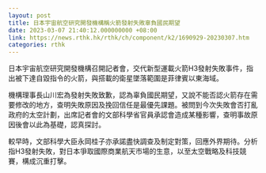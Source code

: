 ```yaml
---
layout: post
title: 日本宇宙航空研究開發機構稱火箭發射失敗辜負國民期望
date: 2023-03-07 21:40:12.000000000 +08:00
link: https://news.rthk.hk/rthk/ch/component/k2/1690929-20230307.htm
categories: rthk
---
```


日本宇宙航空研究開發機構召開記者會，交代新型運載火箭H3發射失敗事件，指出被下達自毀指令的火箭，與搭載的衛星墜落範圍是菲律賓以東海域。

機構理事長山川宏為發射失敗致歉，認為辜負國民期望，又說不能否認火箭存在需要修改的地方，查明失敗原因及挽回信任是最優先課題。被問到今次失敗會否打亂政府的太空計劃，出席記者會的文部科學省官員承認會造成某種影響，查明事故原因後會以此為基礎，認真探討。

較早時，文部科學大臣永岡桂子亦承諾盡快調查及制定對策，回應外界期待。分析指H3發射失敗，對日本爭取國際商業航天市場的生意，以至太空戰略及科技競賽，構成沉重打擊。
